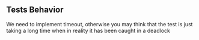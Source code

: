 ## Tests Behavior

We need to implement timeout, otherwise you may think that the test is just taking a long time when in reality it has been caught in a deadlock